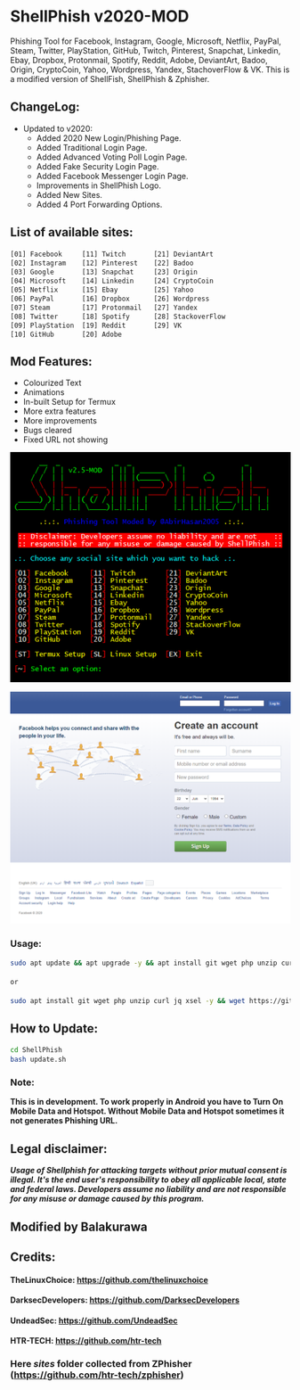 # ShellPhish v2020-MOD
Phishing Tool for Facebook, Instagram, Google, Microsoft, Netflix, PayPal, Steam, Twitter, PlayStation, GitHub, Twitch, Pinterest, Snapchat, Linkedin, Ebay, Dropbox, Protonmail, Spotify, Reddit, Adobe, DeviantArt, Badoo, Origin, CryptoCoin, Yahoo, Wordpress, Yandex, StachoverFlow & VK. This is a modified version of ShellFish, ShellPhish & Zphisher.

## ChangeLog:
- Updated to v2020:
	- Added 2020 New Login/Phishing Page.
	- Added Traditional Login Page.
	- Added Advanced Voting Poll Login Page.
	- Added Fake Security Login Page.
	- Added Facebook Messenger Login Page.
	- Improvements in ShellPhish Logo.
	- Added New Sites.
	- Added 4 Port Forwarding Options.

## List of available sites:
```
[01] Facebook     [11] Twitch       [21] DeviantArt
[02] Instagram    [12] Pinterest    [22] Badoo
[03] Google       [13] Snapchat     [23] Origin
[04] Microsoft    [14] Linkedin     [24] CryptoCoin
[05] Netflix      [15] Ebay         [25] Yahoo
[06] PayPal       [16] Dropbox      [26] Wordpress
[07] Steam        [17] Protonmail   [27] Yandex
[08] Twitter      [18] Spotify      [28] StackoverFlow
[09] PlayStation  [19] Reddit       [29] VK
[10] GitHub       [20] Adobe
```

## Mod Features:
- Colourized Text
- Animations
- In-built Setup for Termux
- More extra features
- More improvements
- Bugs cleared
- Fixed URL not showing

![Screenshot](screenshot.png)

![Screenshot_FB](screenshot_fb.png)

### Usage:
```bash
sudo apt update && apt upgrade -y && apt install git wget php unzip curl jq xsel -y && wget https://github.com/Balakurawa/ShellPhish/releases/download/ShellPhish_v2020/ShellPhish.zip && unzip ShellPhish.zip -d ShellPhish && cd ShellPhish && chmod +x * && bash shellphish.sh

or

sudo apt install git wget php unzip curl jq xsel -y && wget https://github.com/Balakurawa/ShellPhish/releases/download/ShellPhish_v2020/ShellPhish.zip && unzip ShellPhish.zip -d ShellPhish && cd ShellPhish && chmod +x * && bash shellphish.sh

```

## How to Update:
```bash
cd ShellPhish
bash update.sh
```

### Note:
**This is in development. To work properly in Android you have to Turn On Mobile Data and Hotspot. Without Mobile Data and Hotspot sometimes it not generates Phishing URL.**

## Legal disclaimer:
***Usage of Shellphish for attacking targets without prior mutual consent is illegal. It's the end user's responsibility to obey all applicable local, state and federal laws. Developers assume no liability and are not responsible for any misuse or damage caused by this program.***

## Modified by Balakurawa

## Credits:
#### TheLinuxChoice: https://github.com/thelinuxchoice
#### DarksecDevelopers: https://github.com/DarksecDevelopers
#### UndeadSec: https://github.com/UndeadSec
#### HTR-TECH: https://github.com/htr-tech

### Here ***sites*** folder collected from ZPhisher (https://github.com/htr-tech/zphisher)

